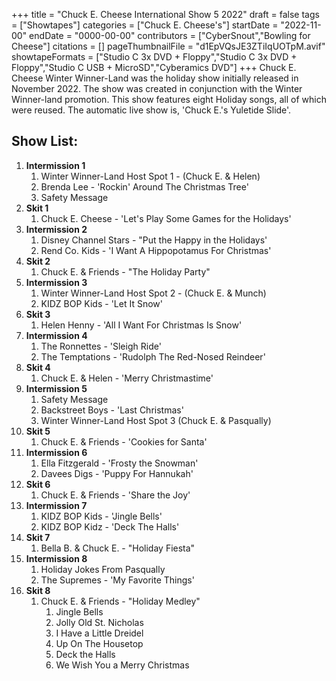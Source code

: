 +++
title = "Chuck E. Cheese International Show 5 2022"
draft = false
tags = ["Showtapes"]
categories = ["Chuck E. Cheese's"]
startDate = "2022-11-00"
endDate = "0000-00-00"
contributors = ["CyberSnout","Bowling for Cheese"]
citations = []
pageThumbnailFile = "d1EpVQsJE3ZTiIqUOTpM.avif"
showtapeFormats = ["Studio C 3x DVD + Floppy","Studio C 3x DVD + Floppy","Studio C USB + MicroSD","Cyberamics DVD"]
+++
Chuck E. Cheese Winter Winner-Land was the holiday show initially released in November 2022. The show was created in conjunction with the Winter Winner-land promotion.
This show features eight Holiday songs, all of which were reused. The automatic live show is, 'Chuck E.'s Yuletide Slide'.

## Show List:

1.  **Intermission 1**
    1.  Winter Winner-Land Host Spot 1 - (Chuck E. & Helen)
    2.  Brenda Lee - 'Rockin' Around The Christmas Tree'
    3.  Safety Message
2.  **Skit 1**
    1.  Chuck E. Cheese - 'Let's Play Some Games for the Holidays'
3.  **Intermission 2**
    1.  Disney Channel Stars - "Put the Happy in the Holidays'
    2.  Rend Co. Kids - 'I Want A Hippopotamus For Christmas'
4.  **Skit 2**
    1.  Chuck E. & Friends - "The Holiday Party"
5.  **Intermission 3**
    1.  Winter Winner-Land Host Spot 2 - (Chuck E. & Munch)
    2.  KIDZ BOP Kids - 'Let It Snow'
6.  **Skit 3**
    1.  Helen Henny - 'All I Want For Christmas Is Snow'
7.  **Intermission 4**
    1.  The Ronnettes - 'Sleigh Ride'
    2.  The Temptations - 'Rudolph The Red-Nosed Reindeer'
8.  **Skit 4**
    1.  Chuck E. & Helen - 'Merry Christmastime'
9.  **Intermission 5**
    1.  Safety Message
    2.  Backstreet Boys - 'Last Christmas'
    3.  Winter Winner-Land Host Spot 3 (Chuck E. & Pasqually)
10. **Skit 5**
    1.  Chuck E. & Friends - 'Cookies for Santa'
11. **Intermission 6**
    1.  Ella Fitzgerald - 'Frosty the Snowman'
    2.  Davees Digs - 'Puppy For Hannukah'
12. **Skit 6**
    1.  Chuck E. & Friends - 'Share the Joy'
13. **Intermission 7**
    1.  KIDZ BOP Kids - 'Jingle Bells'
    2.  KIDZ BOP Kidz - 'Deck The Halls'
14. **Skit 7**
    1.  Bella B. & Chuck E. - "Holiday Fiesta"
15. **Intermission 8**
    1.  Holiday Jokes From Pasqually
    2.  The Supremes - 'My Favorite Things'
16. **Skit 8**
    1.  Chuck E. & Friends - "Holiday Medley"
        1.  Jingle Bells
        2.  Jolly Old St. Nicholas
        3.  I Have a Little Dreidel
        4.  Up On The Housetop
        5.  Deck the Halls
        6.  We Wish You a Merry Christmas
